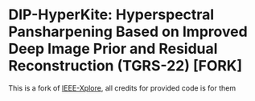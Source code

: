 # DIP-HyperKite: Hyperspectral Pansharpening Based on Improved Deep Image Prior and  Residual Reconstruction (TGRS-22) [FORK]

This is a fork of [IEEE-Xplore](https://ieeexplore.ieee.org/document/9664535), all credits for provided code is for them 



